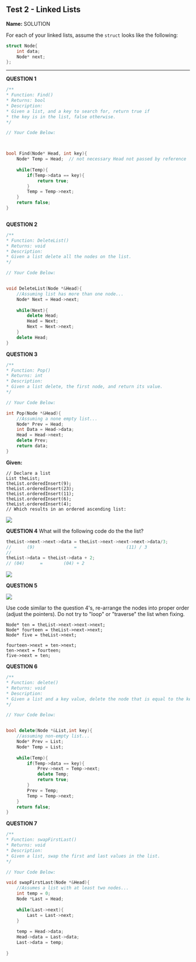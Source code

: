 ## Test 2 - Linked Lists  

**Name:** SOLUTION

For each of your linked lists, assume the `struct` looks like the following:
```cpp  
struct Node{  
    int data;  
    Node* next;  
};
```  
----  

**QUESTION 1** 

```cpp  
/**  
* Function: Find()  
* Returns: bool  
* Description: 
* Given a list, and a key to search for, return true if 
* the key is in the list, false otherwise.  
*/  

// Your Code Below:  



bool Find(Node* Head, int key){
	Node* Temp = Head;	// not necessary Head not passed by reference	
	
	while(Temp){
		if(Temp->data == key){
		    return true;
		}
		Temp = Temp->next;
	} 
	return false;
}



```  

**QUESTION 2** 
```cpp  
/**  
* Function: DeleteList()  
* Returns: void  
* Description: 
* Given a list delete all the nodes on the list.  
*/  

// Your Code Below:  


void DeleteList(Node *&Head){
	//Assuming list has more than one node...
	Node* Next = Head->next;
	
	while(Next){
		delete Head;
		Head = Next;
		Next = Next->next;
	}
	delete Head;
}


``` 

**QUESTION 3** 

```cpp  
/**  
* Function: Pop()  
* Returns: int  
* Description: 
* Given a list delete, the first node, and return its value. 
*/  

// Your Code Below:  

int Pop(Node *&Head){
	//Assuming a none empty list...
    Node* Prev = Head;
    int Data = Head->data;
    Head = Head->next;
    delete Prev;
    return data;
}


``` 

**Given:** 

```
// Declare a list
List theList;
theList.orderedInsert(9);
theList.orderedInsert(23);
theList.orderedInsert(11);
theList.orderedInsert(6);
theList.orderedInsert(4);
// Which results in an ordered ascending list:
```
![](https://d3vv6lp55qjaqc.cloudfront.net/items/3p0f0K0l3M040b150L2H/list1_test2.png)

**QUESTION 4**
What will the following code do the the list? 

```cpp
theList->next->next->data = theList->next->next->next->data/3;
//      (9)               =                   (11) / 3 
// 
theList->data = theList->data + 2;
// (04)      =        (04) + 2

```
![](https://d3vv6lp55qjaqc.cloudfront.net/items/1t2V2P2i3l1f2H2D1b0Z/list2_test2.png)

**QUESTION 5**

![](https://d3vv6lp55qjaqc.cloudfront.net/items/2W3e391k1f3p2l0t251v/list3_test2.png)

Use code similar to the question 4's, re-arrange the nodes into proper order (adjust the pointers). Do not try to "loop" or "traverse" the list when fixing.

```
Node* ten = theList->next->next->next;
Node* fourteen = theList->next->next;
Node* five = theList->next;

fourteen->next = ten->next;
ten->next = fourteen;
five->next = ten;

```

**QUESTION 6**

```cpp  
/**  
* Function: delete()  
* Returns: void  
* Description: 
* Given a list and a key value, delete the node that is equal to the key.
*/  

// Your Code Below:  


bool delete(Node *&List,int key){
	//assuming non-empty list...
	Node* Prev = List;
	Node* Temp = List;
	
	while(Temp){
		if(Temp->data == key){
			Prev->next = Temp->next;
			delete Temp;
			return true;
		}
		Prev = Temp;
	    Temp = Temp->next;
	}
	return false;
}


``` 


**QUESTION 7**

```cpp  
/**  
* Function: swapFirstLast()  
* Returns: void  
* Description: 
* Given a list, swap the first and last values in the list.
*/  

// Your Code Below:  

void swapFirstLast(Node *&Head){
    //Assumes a list with at least two nodes...
	int temp = 0;
	Node *Last = Head;
	
	while(Last->next){
		Last = Last->next;
	}
	
	temp = Head->data;
	Head->data = Last->data;
	Last->data = temp;
	
}
``` 
